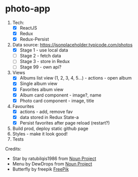 # photo-app

1. Tech: 
    - [x] ReactJS
    - [x] Redux
    - [x] Redux-Persist
2. Data source: https://jsonplaceholder.typicode.com/photos
    - [x] Stage 1 - use local data
    - [ ] Stage 2 - fetch data
    - [ ] Stage 3 - store in Redux
    - [ ] Stage 99 - own api?
3. Views
    - [x] Albums list view  (1, 2, 3, 4, 5...) - actions - open album
    - [x] Single album view 
    - [x] Favorites album view
    - [x] Album card component - image?, name
    - [x] Photo card component - image, title 
4. Favourites 
    - [x] actions - add, remove fav
    - [x] data stored in Redux State-a
    - [x] Persist favorites after page reload (restart?)
5. Build prod, deploy static github page
6. Styles - make it look good!
7. Tests

Credits:
- Star by ratubilqis1986 from <a href="https://thenounproject.com/browse/icons/term/star/" target="_blank" title="Star Icons">Noun Project</a>
- Menu by DewDrops from <a href="https://thenounproject.com/browse/icons/term/menu/" target="_blank" title="menu Icons">Noun Project</a>
- Butterfly by freepik <a href="https://www.freepik.com/free-vector/colorful-rainbow-set_2266161.htm" target="_blank" title="butterfly">FreePik</a>

